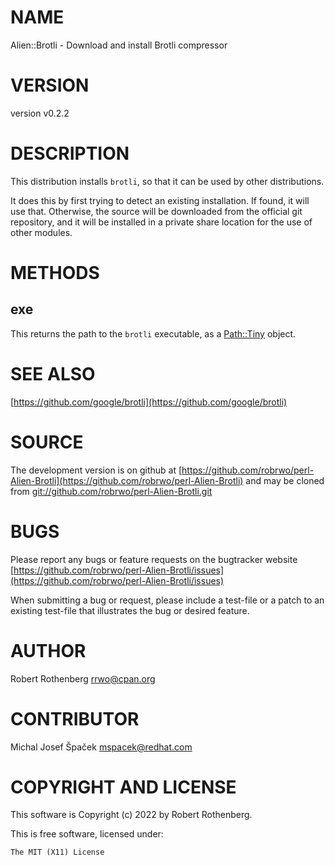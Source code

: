 # NAME

Alien::Brotli - Download and install Brotli compressor

# VERSION

version v0.2.2

# DESCRIPTION

This distribution installs `brotli`, so that it can be used by other
distributions.

It does this by first trying to detect an existing installation.  If
found, it will use that.  Otherwise, the source will be downloaded
from the official git repository, and it will be installed in a
private share location for the use of other modules.

# METHODS

## exe

This returns the path to the `brotli` executable, as a [Path::Tiny](https://metacpan.org/pod/Path%3A%3ATiny)
object.

# SEE ALSO

[https://github.com/google/brotli](https://github.com/google/brotli)

# SOURCE

The development version is on github at [https://github.com/robrwo/perl-Alien-Brotli](https://github.com/robrwo/perl-Alien-Brotli)
and may be cloned from [git://github.com/robrwo/perl-Alien-Brotli.git](git://github.com/robrwo/perl-Alien-Brotli.git)

# BUGS

Please report any bugs or feature requests on the bugtracker website
[https://github.com/robrwo/perl-Alien-Brotli/issues](https://github.com/robrwo/perl-Alien-Brotli/issues)

When submitting a bug or request, please include a test-file or a
patch to an existing test-file that illustrates the bug or desired
feature.

# AUTHOR

Robert Rothenberg <rrwo@cpan.org>

# CONTRIBUTOR

Michal Josef Špaček <mspacek@redhat.com>

# COPYRIGHT AND LICENSE

This software is Copyright (c) 2022 by Robert Rothenberg.

This is free software, licensed under:

```
The MIT (X11) License
```
